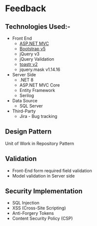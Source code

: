 # Feedback

## Technologies Used:-
- Front End
  - [ASP.NET MVC](https://dotnet.microsoft.com/en-us/apps/aspnet)
  - [Bootstrap v5](https://getbootstrap.com/)
  - jQuery v3
  - jQuery Validation
  - [toastr v2](https://github.com/CodeSeven/toastr)
  - jquery.mask v1.14.16
- Server Side
  - .NET 8
  - ASP.NET MVC Core
  - Entity Framework
  - Serilog
- Data Source
  - SQL Server
- Third-Party
  - Jira - Bug tracking
 
## Design Pattern
Unit of Work in Repository Pattern

## Validation
- Front-End form required field validation
- Model validation in Server side

## Security Implementation
- SQL Injection
- XSS (Cross-Site Scripting)
- Anti-Forgery Tokens
- Content Security Policy (CSP)

